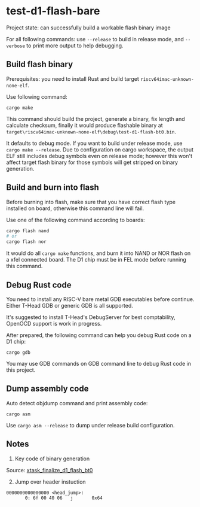 # test-d1-flash-bare

Project state: can successfully build a workable flash binary image

For all following commands: use `--release` to build in release mode, and `--verbose` to print
more output to help debugging.

## Build flash binary

Prerequisites: you need to install Rust and build target `riscv64imac-unknown-none-elf`.

Use following command:

```
cargo make
```

This command should build the project, generate a binary, fix length and calculate checksum, finally
it would produce flashable binary at `target\riscv64imac-unknown-none-elf\debug\test-d1-flash-bt0.bin`.

It defaults to debug mode. If you want to build under release mode, use `cargo make --release`.
Due to configuration on cargo workspace, the output ELF still includes debug symbols even on release mode;
however this won't affect target flash binary for those symbols will get stripped on binary generation.

## Build and burn into flash

Before burning into flash, make sure that you have correct flash type installed on board,
otherwise this command line will fail.

Use one of the following command according to boards:

```sh
cargo flash nand
# or
cargo flash nor
```

It would do all `cargo make` functions, and burn it into NAND or NOR flash on a xfel connected board.
The D1 chip must be in FEL mode before running this command.

## Debug Rust code

You need to install any RISC-V bare metal GDB executables before continue.
Either T-Head GDB or generic GDB is all supported.

It's suggested to install T-Head's DebugServer for best comptability,
OpenOCD support is work in progress.

After prepared, the following command can help you debug Rust code on a D1 chip:

```
cargo gdb
```

You may use GDB commands on GDB command line to debug Rust code in this project.

## Dump assembly code

Auto detect objdump command and print assembly code:

```
cargo asm
```

Use `cargo asm --release` to dump under release build configuration.

## Notes

1. Key code of binary generation

Source: [xtask_finalize_d1_flash_bt0](https://github.com/luojia65/test-d1-flash-bare/blob/c3f67504965384a3f79e74aa7f587e9c5e17152d/xtask/src/main.rs#L143-L178)

2. Jump over header instuction

```
0000000000000000 <head_jump>:
       0: 6f 00 40 06   j       0x64
```
